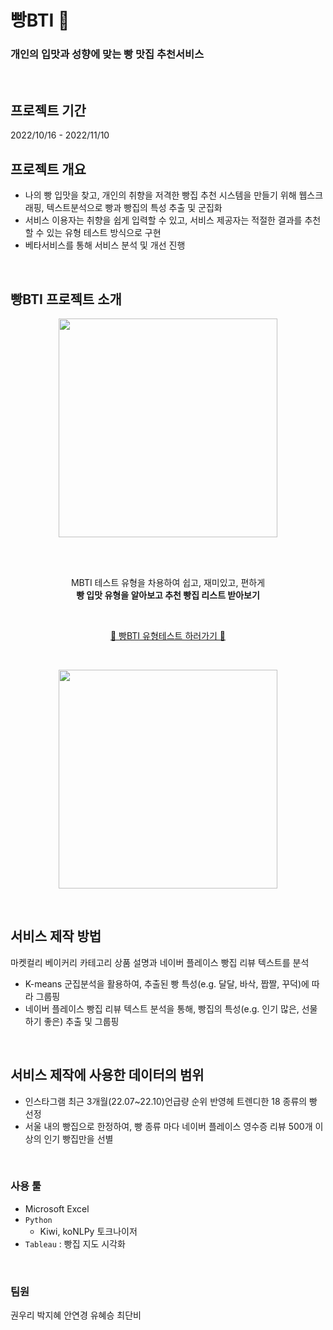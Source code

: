 # 빵BTI 🥐
### 개인의 입맛과 성향에 맞는 빵 맛집 추천서비스  
<br>

## 프로젝트 기간
2022/10/16 - 2022/11/10  

## 프로젝트 개요
- 나의 빵 입맛을 찾고, 개인의 취향을 저격한 빵집 추천 시스템을 만들기 위해 웹스크래핑, 텍스트분석으로 빵과 빵집의 특성 추출 및 군집화
- 서비스 이용자는 취향을 쉽게 입력할 수 있고, 서비스 제공자는 적절한 결과를 추천할 수 있는 유형 테스트 방식으로 구현
- 베타서비스를 통해 서비스 분석 및 개선 진행

<br>

## 빵BTI 프로젝트 소개
<p align = "center"><img src="https://user-images.githubusercontent.com/109575863/203251753-4d6cfc25-2ee0-4c28-8dff-d9478c7f294e.png" width="350" height="350"/></p>

<br>
<br>

<p align = "center">MBTI 테스트 유형을 차용하여 쉽고, 재미있고, 편하게 <br> 
<b>빵 입맛 유형을 알아보고 추천 빵집 리스트 받아보기</b></p>


<br>

<p align = "center"><a href = "https://bbangbti.waveon.io/">🥐 빵BTI 유형테스트 하러가기 🥐</a></p>



<br>

<p align = "center"><img src="https://user-images.githubusercontent.com/109575863/203253394-5d33736c-0e95-446c-913e-ce5d68867f69.gif" width="350"/></p>

<br>


## 서비스 제작 방법
마켓컬리 베이커리 카테고리 상품 설명과 네이버 플레이스 빵집 리뷰 텍스트를 분석

- K-means 군집분석을 활용하여, 추출된 빵 특성(e.g. 달달, 바삭, 짭짤, 꾸덕)에 따라 그룹핑
- 네이버 플레이스 빵집 리뷰 텍스트 분석을 통해, 빵집의 특성(e.g. 인기 많은, 선물 하기 좋은) 추출 및 그룹핑

<br>

## 서비스 제작에 사용한 데이터의 범위
- 인스타그램 최근 3개월(22.07~22.10)언급량 순위 반영헤 트렌디한 18 종류의 빵 선정
- 서울 내의 빵집으로 한정하여, 빵 종류 마다 네이버 플레이스 영수증 리뷰 500개 이상의 인기 빵집만을 선별

<br>

### 사용 툴

- Microsoft Excel
- `Python` 
    - Kiwi, koNLPy 토크나이저
- `Tableau` : 빵집 지도 시각화

<br>

### 팀원
권우리
박지혜
안연경
유혜승
최단비
